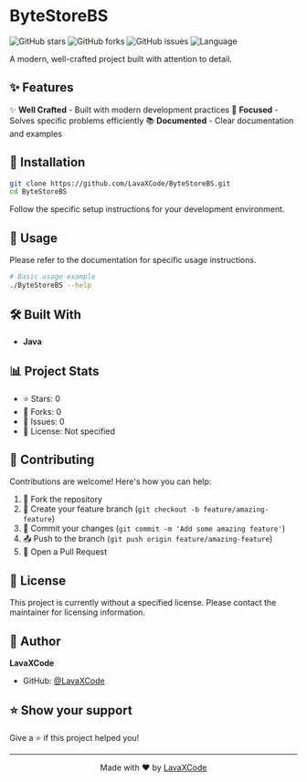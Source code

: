 # ByteStoreBS

![GitHub stars](https://img.shields.io/github/stars/LavaXCode/ByteStoreBS?style=for-the-badge) ![GitHub forks](https://img.shields.io/github/forks/LavaXCode/ByteStoreBS?style=for-the-badge) ![GitHub issues](https://img.shields.io/github/issues/LavaXCode/ByteStoreBS?style=for-the-badge) ![Language](https://img.shields.io/badge/language-Java-blue?style=for-the-badge)

A modern, well-crafted project built with attention to detail.

## ✨ Features

✨ **Well Crafted** - Built with modern development practices
🎯 **Focused** - Solves specific problems efficiently
📚 **Documented** - Clear documentation and examples

## 🚀 Installation

```bash
git clone https://github.com/LavaXCode/ByteStoreBS.git
cd ByteStoreBS
```

Follow the specific setup instructions for your development environment.

## 📖 Usage

Please refer to the documentation for specific usage instructions.

```bash
# Basic usage example
./ByteStoreBS --help
```

## 🛠️ Built With

- **Java**

## 📊 Project Stats

- ⭐ Stars: 0
- 🍴 Forks: 0
- 🐛 Issues: 0
- 📝 License: Not specified

## 🤝 Contributing

Contributions are welcome! Here's how you can help:

1. 🍴 Fork the repository
2. 🌟 Create your feature branch (`git checkout -b feature/amazing-feature`)
3. 💾 Commit your changes (`git commit -m 'Add some amazing feature'`)
4. 📤 Push to the branch (`git push origin feature/amazing-feature`)
5. 🔄 Open a Pull Request

## 📄 License

This project is currently without a specified license. Please contact the maintainer for licensing information.

## 👤 Author

**LavaXCode**

- GitHub: [@LavaXCode](https://github.com/LavaXCode)


## ⭐ Show your support

Give a ⭐️ if this project helped you!

---

<div align="center">
Made with ❤️ by <a href="https://github.com/LavaXCode">LavaXCode</a>
</div>
